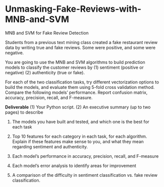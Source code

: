 # Unmasking-Fake-Reviews-with-MNB-and-SVM

MNB and SVM for Fake Review Detection

Students from a previous text mining class created a fake restaurant review data by writing true and fake reviews. Some were positive, and some were negative.

You are going to use the MNB and SVM algorithms to build prediction models to classify the customer reviews by (1) sentiment (positive or negative) (2) authenticity (true or fake). 

For each of the two classification tasks, try different vectorization options to build the models, and evaluate them using 5-fold cross validation method. Compare the following models’ performance. Report confusion matrix, accuracy, precision, recall, and F-measure.

****Deliverable****
(1)	Your Python script.
(2)	An executive summary (up to two pages) to describe

1. The models you have built and tested, and which one is the best for each task
2. Top 10 features for each category in each task, for each algorithm. Explain if these features make sense to you, and what they mean regarding sentiment and authenticity.

3. Each model’s performance in accuracy, precision, recall, and F-measure
4. Each model’s error analysis to identify areas for improvement
5. A comparison of the difficulty in sentiment classification vs. fake review classification.
